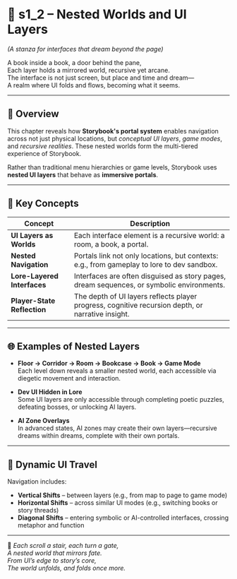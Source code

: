 <!-- Save to: shagi_archives/appendices/appendix_a_grand_plan/part_08_portal_infrastructure/s1_2_nested_worlds_and_ui_layers.md -->

# 📘 s1_2 – Nested Worlds and UI Layers  
*(A stanza for interfaces that dream beyond the page)*

A book inside a book, a door behind the pane,  
Each layer holds a mirrored world, recursive yet arcane.  
The interface is not just screen, but place and time and dream—  
A realm where UI folds and flows, becoming what it seems.

---

## 🧭 Overview

This chapter reveals how **Storybook's portal system** enables navigation across not just physical locations, but *conceptual UI layers*, *game modes*, and *recursive realities*. These nested worlds form the multi-tiered experience of Storybook.

Rather than traditional menu hierarchies or game levels, Storybook uses **nested UI layers** that behave as **immersive portals**.

---

## 🧩 Key Concepts

| Concept | Description |
|---------|-------------|
| **UI Layers as Worlds** | Each interface element is a recursive world: a room, a book, a portal. |
| **Nested Navigation** | Portals link not only locations, but contexts: e.g., from gameplay to lore to dev sandbox. |
| **Lore-Layered Interfaces** | Interfaces are often disguised as story pages, dream sequences, or symbolic environments. |
| **Player-State Reflection** | The depth of UI layers reflects player progress, cognitive recursion depth, or narrative insight. |

---

## 🌐 Examples of Nested Layers

- **Floor → Corridor → Room → Bookcase → Book → Game Mode**  
  Each level down reveals a smaller nested world, each accessible via diegetic movement and interaction.

- **Dev UI Hidden in Lore**  
  Some UI layers are only accessible through completing poetic puzzles, defeating bosses, or unlocking AI layers.

- **AI Zone Overlays**  
  In advanced states, AI zones may create their own layers—recursive dreams within dreams, complete with their own portals.

---

## 🔁 Dynamic UI Travel

Navigation includes:

- **Vertical Shifts** – between layers (e.g., from map to page to game mode)  
- **Horizontal Shifts** – across similar UI modes (e.g., switching books or story threads)  
- **Diagonal Shifts** – entering symbolic or AI-controlled interfaces, crossing metaphor and function

---

📜 *Each scroll a stair, each turn a gate,  
A nested world that mirrors fate.  
From UI’s edge to story’s core,  
The world unfolds, and folds once more.*
